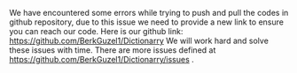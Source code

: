 We have encountered some errors while trying to push and pull the codes in github repository, due to this issue we need to provide a new link to ensure you can reach our code.
Here is our github link: https://github.com/BerkGuzel1/Dictionarry 
We will work hard and solve these issues with time. There are more issues defined at https://github.com/BerkGuzel1/Dictionarry/issues . 
